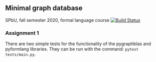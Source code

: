 ## Minimal graph database  
SPbU, fall semester 2020, formal language course
[![Build Status](https://travis-ci.org/AnzhelaSukhanova/Minimal_GDB.svg?branch=assignment1)](https://travis-ci.org/AnzhelaSukhanova/Minimal_GDB)

### Assignment 1
There are two simple tests for the functionality of the pygraphblas and pyformlang libraries. They can be run with the command: `pytest tests/main.py`.

